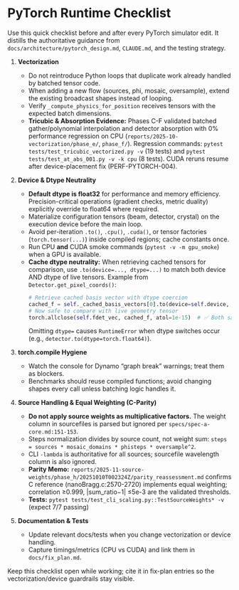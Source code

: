 # PyTorch Runtime Checklist

Use this quick checklist before and after every PyTorch simulator edit. It distills the authoritative guidance from
`docs/architecture/pytorch_design.md`, `CLAUDE.md`, and the testing strategy.

1. **Vectorization**
   - Do not reintroduce Python loops that duplicate work already handled by batched tensor code.
   - When adding a new flow (sources, phi, mosaic, oversample), extend the existing broadcast shapes instead of looping.
   - Verify `_compute_physics_for_position` receives tensors with the expected batch dimensions.
   - **Tricubic & Absorption Evidence:** Phases C-F validated batched gather/polynomial interpolation and detector absorption with 0% performance regression on CPU (`reports/2025-10-vectorization/phase_e/`, `phase_f/`). Regression commands: `pytest tests/test_tricubic_vectorized.py -v` (19 tests) and `pytest tests/test_at_abs_001.py -v -k cpu` (8 tests). CUDA reruns resume after device-placement fix (PERF-PYTORCH-004).

2. **Device & Dtype Neutrality**
   - **Default dtype is float32** for performance and memory efficiency. Precision-critical operations (gradient checks, metric duality) explicitly override to float64 where required.
   - Materialize configuration tensors (beam, detector, crystal) on the execution device before the main loop.
   - Avoid per-iteration `.to()`, `.cpu()`, `.cuda()`, or tensor factories (`torch.tensor(...)`) inside compiled regions; cache constants once.
   - Run CPU **and** CUDA smoke commands (`pytest -v -m gpu_smoke`) when a GPU is available.
   - **Cache dtype neutrality:** When retrieving cached tensors for comparison, use `.to(device=..., dtype=...)` to match both device AND dtype of live tensors. Example from `Detector.get_pixel_coords()`:
     ```python
     # Retrieve cached basis vector with dtype coercion
     cached_f = self._cached_basis_vectors[0].to(device=self.device, dtype=self.dtype)
     # Now safe to compare with live geometry tensor
     torch.allclose(self.fdet_vec, cached_f, atol=1e-15)  # ✅ Both same dtype
     ```
     Omitting `dtype=` causes `RuntimeError` when dtype switches occur (e.g., `detector.to(dtype=torch.float64)`).

3. **torch.compile Hygiene**
   - Watch the console for Dynamo “graph break” warnings; treat them as blockers.
   - Benchmarks should reuse compiled functions; avoid changing shapes every call unless batching logic handles it.

4. **Source Handling & Equal Weighting (C-Parity)**
   - **Do not apply source weights as multiplicative factors.** The weight column in sourcefiles is parsed but ignored per `specs/spec-a-core.md:151-153`.
   - Steps normalization divides by source count, not weight sum: `steps = sources * mosaic_domains * phisteps * oversample^2`.
   - CLI `-lambda` is authoritative for all sources; sourcefile wavelength column is also ignored.
   - **Parity Memo:** `reports/2025-11-source-weights/phase_h/20251010T002324Z/parity_reassessment.md` confirms C reference (nanoBragg.c:2570-2720) implements equal weighting; correlation ≥0.999, |sum_ratio−1| ≤5e-3 are the validated thresholds.
   - **Tests:** `pytest tests/test_cli_scaling.py::TestSourceWeights* -v` (expect 7/7 passing)

5. **Documentation & Tests**
   - Update relevant docs/tests when you change vectorization or device handling.
   - Capture timings/metrics (CPU vs CUDA) and link them in `docs/fix_plan.md`.

Keep this checklist open while working; cite it in fix-plan entries so the vectorization/device guardrails stay visible.

